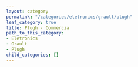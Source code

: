 ```yaml
---
layout: category
permalink: "/categories/eletronics/grault/plugh"
leaf_category: true
title: Plugh - Commercia
path_to_this_category:
- Eletronics
- Grault
- Plugh
child_categories: []
---
```

